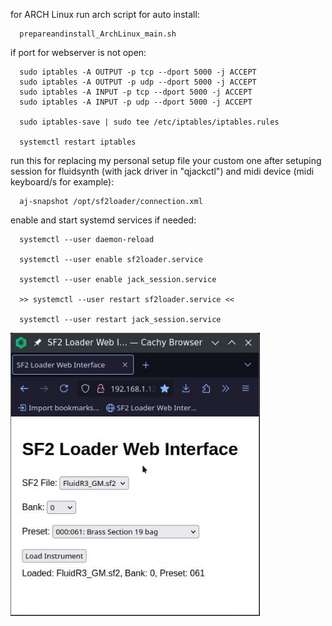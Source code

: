 

for ARCH Linux run arch script for auto install:

      prepareandinstall_ArchLinux_main.sh

if port for webserver is not open:

      sudo iptables -A OUTPUT -p tcp --dport 5000 -j ACCEPT
      sudo iptables -A OUTPUT -p udp --dport 5000 -j ACCEPT
      sudo iptables -A INPUT -p tcp --dport 5000 -j ACCEPT
      sudo iptables -A INPUT -p udp --dport 5000 -j ACCEPT

      sudo iptables-save | sudo tee /etc/iptables/iptables.rules

      systemctl restart iptables


run this for replacing  my personal setup file your custom one after  setuping session for fluidsynth (with jack driver in "qjackctl") and midi device (midi keyboard/s for example):

      aj-snapshot /opt/sf2loader/connection.xml      
  
enable and start systemd services if needed:


      systemctl --user daemon-reload

      systemctl --user enable sf2loader.service

      systemctl --user enable jack_session.service

      >> systemctl --user restart sf2loader.service <<

      systemctl --user restart jack_session.service 


  <img width="399" alt="screen" src="https://github.com/stpf99/SF2Loader/blob/12447302433bc8e8bfea74be4c2a7e419dd29f0e/screen.jpg">



